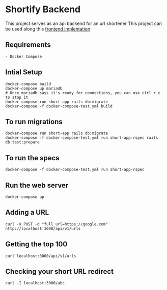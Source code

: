 # Shortify Backend

This project serves as an api backend for an url shortener
This project can be used along this [frontend implentation](https://github.com/dicarlomtz/shortify-fe)

## Requirements
    - Docker Compose

## Intial Setup

    docker-compose build
    docker-compose up mariadb
    # Once mariadb says it's ready for connections, you can use ctrl + c to stop it
    docker-compose run short-app rails db:migrate
    docker-compose -f docker-compose-test.yml build

## To run migrations

    docker-compose run short-app rails db:migrate
    docker-compose -f docker-compose-test.yml run short-app-rspec rails db:test:prepare

## To run the specs

    docker-compose -f docker-compose-test.yml run short-app-rspec

## Run the web server

    docker-compose up

## Adding a URL

    curl -X POST -d "full_url=https://google.com" http://localhost:3000/api/v1/urls

## Getting the top 100

    curl localhost:3000/api/v1/urls

## Checking your short URL redirect

    curl -I localhost:3000/abc
